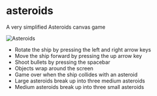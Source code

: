 asteroids
=========

A very simplified Asteroids canvas game

![Asteroids](http://i.imgur.com/CQn2GoC.png)

* Rotate the ship by pressing the left and right arrow keys
* Move the ship forward by pressing the up arrow key
* Shoot bullets by pressing the spacebar
* Objects wrap around the screen
* Game over when the ship collides with an asteroid
* Large asteroids break up into three medium asteroids
* Medium asteroids break up into three small asteroids
